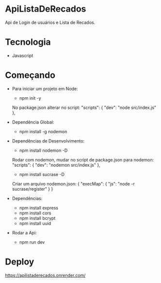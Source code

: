 # ApiListaDeRecados

Api de Login de usuários e Lista de Recados.

# Tecnologia

- Javascript

# Começando
- Para iniciar um projeto em Node:
  - npm init -y

  No package.json alterar no script:
    "scripts": {
      "dev": "node src/index.js"
    },
  
- Dependência Global:
  - npm install -g nodemon

- Dependências de Desenvolvimento:
  - npm install nodemon -D
 
  Rodar com nodemon, mudar no script de package.json para nodemon:
    "scripts": {
      "dev": "nodemon src/index.js"
    },
  
  - npm install sucrase -D

  Criar um arquivo nodemon.json:
    {
    "execMap": {
        "js": "node -r sucrase/register"
      }
    }

- Dependências:
  - npm install express
  - npm install cors
  - npm install bcrypt
  - npm install uuid
 

- Rodar a Api:
  - npm run dev
 
# Deploy
https://apilistaderecados.onrender.com/
